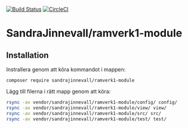 [![Build Status](https://travis-ci.com/SandraJinnevall/ramverk1-module.svg?branch=main)](https://travis-ci.com/SandraJinnevall/ramverk1-module)
[![CircleCI](https://circleci.com/gh/SandraJinnevall/ramverk1-module.svg?style=svg)](https://app.circleci.com/pipelines/github/SandraJinnevall/ramverk1-module)

SandraJinnevall/ramverk1-module
======================

## Installation

Instrallera genom att köra kommandot i mappen:

`composer require sandrajinnevall/ramverk1-module`

Lägg till filerna i rätt mapp genom att köra:

```bash
rsync -av vendor/sandrajinnevall/ramverk1-module/config/ config/
rsync -av vendor/sandrajinnevall/ramverk1-module/view/ view/
rsync -av vendor/sandrajinnevall/ramverk1-module/src/ src/
rsync -av vendor/sandrajinnevall/ramverk1-module/test/ test/
```
